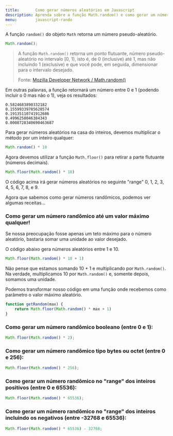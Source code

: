 ```yaml
---
title:       Como gerar números aleatórios em Javascript
description: Aprenda sobre a função Math.random() e como gerar um número randômico entre 0 e 1 entre outras receitas
menu:        javascript-rando
---
```


A função `random()` do objeto `Math` retorna um número pseudo-aleatório.
```javascript
Math.random();
```


> A função `Math.random()` retorna um ponto flutuante, número pseudo-aleatório no intervalo [0, 1), isto é, de 0 (inclusive)
> até 1, mas não incluindo 1 (exclusive) e que você pode, em seguida, dimensionar para o intervalo desejado.
>
> Fonte: [Mozilla Developer Network / Math.random()](https://developer.mozilla.org/en-US/docs/Web/JavaScript/Reference/Global_Objects/Math/random "link-externo") 

Em outras palavras, a função retornará um número entre 0 e 1 (podendo incluir o 0 mas não o 1), veja os resultados:

    0.5824683890332182
    0.15599339785628574
    0.19135110741912686
    0.4996250046384343
    0.0008728340690463687


Para gerar números aleatórios na casa do inteiros, devemos multiplicar o método por um inteiro qualquer:
```javascript
Math.random() * 10
```


Agora devemos utilizar a função `Math.floor()` para retirar a parte flutuante (números decimais).

```javascript
Math.floor(Math.random() * 10)
```


O código acima irá gerar números aleatórios no seguinte "range" 0, 1, 2, 3, 4, 5, 6, 7, 8, e 9.

Agora que sabemos como gerar números randômicos, podemos ver algumas receitas...


### Como gerar um número randômico até um valor máximo qualquer!


Se nossa preocupação fosse apenas um teto máximo para o número aleatório, bastaria somar uma unidade ao valor desejado.

O código abaixo gera números aleatórios entre 1 e 10.

```javascript
Math.floor(Math.random() * 10 + 1)
```



Não pense que estamos somando 10 + 1 e multiplicando por `Math.random()`. Na verdade, multiplicamos 10 por `Math.random()`
e, somente depois, somamos uma unidade.

Podemos transformar nosso código em uma função onde recebemos como parâmetro o valor máximo aleatório.

```javascript
function getRandom(max) {
    return Math.floor(Math.random() * max + 1)
}
```



### Como gerar um número randômico booleano (entre 0 e 1):

```javascript
Math.floor(Math.random() * 2);
```


### Como gerar um número randômico tipo bytes ou octet (entre 0 e 256):

```javascript
Math.floor(Math.random() * 256);
```


### Como gerar um número randômico no "range" dos inteiros positivos (entre 0 e 65536):

```javascript
Math.floor(Math.random() * 65536);
```


### Como gerar um número randômico no "range" dos inteiros incluindo os negativos (entre -32768 e 65536):

```javascript
Math.floor(Math.random() * 65536) - 32768;
```